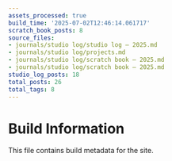 ```yaml
---
assets_processed: true
build_time: '2025-07-02T12:46:14.061717'
scratch_book_posts: 8
source_files:
- journals/studio log/studio log — 2025.md
- journals/studio log/projects.md
- journals/studio log/scratch book — 2025.md
- journals/studio log/scratch book — 2025.md
studio_log_posts: 18
total_posts: 26
total_tags: 8
---
```


# Build Information

This file contains build metadata for the site.
